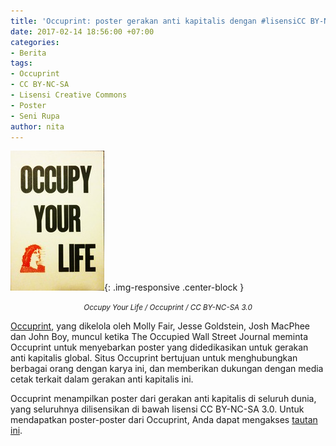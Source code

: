 ```yaml
---
title: 'Occuprint: poster gerakan anti kapitalis dengan #lisensiCC BY-NC-SA'
date: 2017-02-14 18:56:00 +07:00
categories:
- Berita
tags:
- Occuprint
- CC BY-NC-SA
- Lisensi Creative Commons
- Poster
- Seni Rupa
author: nita
---
```


![96a3a07c46cf0315736ba723b47148e4.jpg](/uploads/96a3a07c46cf0315736ba723b47148e4.jpg){: .img-responsive .center-block }<center><small><i>Occupy Your Life / Occuprint / CC BY-NC-SA 3.0</i></small></center>

[Occuprint](https://twitter.com/#!/occuprint), yang dikelola oleh Molly Fair, Jesse Goldstein, Josh MacPhee dan John Boy, muncul ketika The Occupied Wall Street Journal meminta Occuprint untuk menyebarkan poster yang didedikasikan untuk gerakan anti kapitalis global. Situs Occuprint bertujuan untuk menghubungkan berbagai orang dengan karya ini, dan memberikan dukungan dengan media cetak terkait dalam gerakan anti kapitalis ini.

Occuprint menampilkan poster dari gerakan anti kapitalis di seluruh dunia, yang seluruhnya dilisensikan di bawah lisensi CC BY-NC-SA 3.0. Untuk mendapatkan poster-poster dari Occuprint, Anda dapat mengakses [tautan ini](http://occuprint.org/ ).